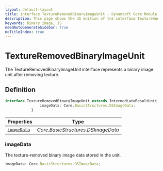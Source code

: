 ```yaml
---
layout: default-layout
title: interface TextureRemovedBinaryImageUnit - Dynamsoft Core Module JS Edition API Reference
description: This page shows the JS edition of the interface TextureRemovedBinaryImageUnit in Dynamsoft Core Module.
keywords: binary image, JS
needAutoGenerateSidebar: true
noTitleIndex: true
---
```


# TextureRemovedBinaryImageUnit

The TextureRemovedBinaryImageUnit interface represents a binary image unit after removing texture.

## Definition

```typescript
interface TextureRemovedBinaryImageUnit extends IntermediateResultUnit {
                imageData: Core.BasicStructures.DSImageData;
            } 
```



| Properties               | Type |
|----------------------|-------------|
| [`imageData`](#imagedata) | *Core.BasicStructures.DSImageData* |

### imageData

The texture-removed binary image data stored in the unit.

```typescript
imageData: Core.BasicStructures.DSImageData;
```